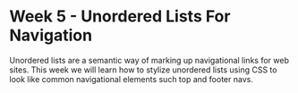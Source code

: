 # Week 5 - Unordered Lists For Navigation
Unordered lists are a semantic way of marking up navigational links for web sites. This week we will learn how to stylize unordered lists using CSS to look like common navigational elements such top and footer navs.
